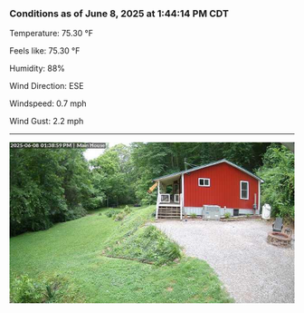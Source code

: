 ### Conditions as of June 8, 2025 at 1:44:14 PM CDT 

Temperature: 75.30 &deg;F

Feels like: 75.30 &deg;F

Humidity: 88%

Wind Direction: ESE

Windspeed: 0.7 mph

Wind Gust: 2.2 mph

---

<img src="./images/latest.jpeg"/>

